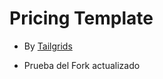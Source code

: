 # Pricing Template

- By [Tailgrids](https://tailgrids.com/components/pricing-tables)

- Prueba del Fork actualizado
